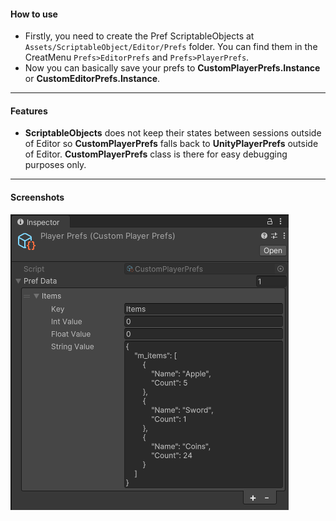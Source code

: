 #### How to use

- Firstly, you need to create the Pref ScriptableObjects at `Assets/ScriptableObject/Editor/Prefs` folder. You can find them in the CreatMenu `Prefs>EditorPrefs` and `Prefs>PlayerPrefs`.
- Now you can basically save your prefs to **CustomPlayerPrefs.Instance** or **CustomEditorPrefs.Instance**.

---------------------------------------------------------------------------------------
#### Features

- **ScriptableObjects** does not keep their states between sessions outside of Editor so **CustomPlayerPrefs** falls back to **UnityPlayerPrefs** outside of Editor. **CustomPlayerPrefs** class is there for easy debugging purposes only.

---------------------------------------------------------------------------------------
#### Screenshots
![](screenshots/image.png)
